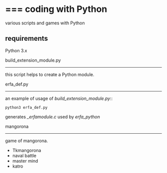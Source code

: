 ===
coding with Python
===

various scripts and games with Python

requirements
---

Python 3.x

build_extension_module.py
***
this script helps to create a Python module.

erfa_def.py
***
an example of usage of *build_extension_module.py*::

    python3 erfa_def.py

generates *_erfamodule.c* used by *erfa_python*

mangorona
***
game of mangorona.

* Tkmangorona
* naval battle
* master mind
* katro
